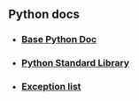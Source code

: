 ## Python docs
* ### [Base Python Doc](https://docs.python.org/3/)
* ### [Python Standard Library](https://docs.python.org/3/library/index.html)
* ### [Exception list](https://docs.python.org/3/library/exceptions.html)
